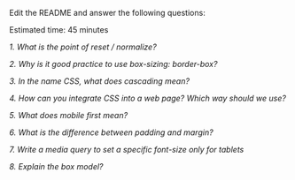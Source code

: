 Edit the README and answer the following questions:

Estimated time: 45 minutes

*1. What is the point of reset / normalize?*

*2. Why is it good practice to use box-sizing: border-box?*

*3. In the name CSS, what does cascading mean?*

*4. How can you integrate CSS into a web page? Which way should we use?*
	
*5. What does mobile first mean?*

*6. What is the difference between padding and margin?*

*7. Write a media query to set a specific font-size only for tablets*

*8. Explain the box model?*